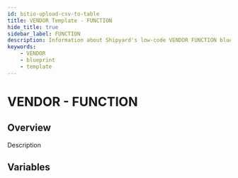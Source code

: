 ```yaml
---
id: bitio-upload-csv-to-table
title: VENDOR Template - FUNCTION
hide_title: true
sidebar_label: FUNCTION
description: Information about Shipyard's low-code VENDOR FUNCTION blueprint. UI SYNOPSIS 
keywords:
    - VENDOR
    - blueprint
    - template
---
```


# VENDOR - FUNCTION

## Overview
Description

## Variables

